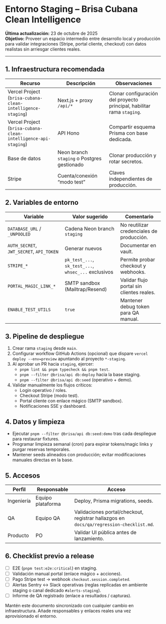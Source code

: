 # Entorno Staging – Brisa Cubana Clean Intelligence

**Última actualización:** 23 de octubre de 2025  
**Objetivo:** Proveer un espacio intermedio entre desarrollo local y producción para validar integraciones (Stripe, portal cliente, checkout) con datos realistas sin arriesgar clientes reales.

---

## 1. Infraestructura recomendada

| Recurso                                                        | Descripción                                 | Observaciones                                                          |
| -------------------------------------------------------------- | ------------------------------------------- | ---------------------------------------------------------------------- |
| Vercel Project (`brisa-cubana-clean-intelligence-staging`)     | Next.js + proxy `/api/*`                    | Clonar configuración del proyecto principal, habilitar rama `staging`. |
| Vercel Project (`brisa-cubana-clean-intelligence-api-staging`) | API Hono                                    | Compartir esquema Prisma con base dedicada.                            |
| Base de datos                                                  | Neon branch `staging` o Postgres gestionado | Clonar producción y rotar secretos.                                    |
| Stripe                                                         | Cuenta/conexión “modo test”                 | Claves independientes de producción.                                   |

## 2. Variables de entorno

| Variable                                 | Valor sugerido                                       | Comentario                                |
| ---------------------------------------- | ---------------------------------------------------- | ----------------------------------------- |
| `DATABASE_URL` / `_UNPOOLED`             | Cadena Neon branch `staging`                         | No reutilizar credenciales de producción. |
| `AUTH_SECRET`, `JWT_SECRET`, `API_TOKEN` | Generar nuevos                                       | Documentar en vault.                      |
| `STRIPE_*`                               | `pk_test_...`, `sk_test_...`, `whsec_...` exclusivos | Permite probar checkout y webhooks.       |
| `PORTAL_MAGIC_LINK_*`                    | SMTP sandbox (Mailtrap/Resend)                       | Validar flujo portal sin clientes reales. |
| `ENABLE_TEST_UTILS`                      | `true`                                               | Mantener debug token para QA manual.      |

## 3. Pipeline de despliegue

1. Crear rama `staging` desde `main`.
2. Configurar workflow GitHub Actions (opcional) que dispare `vercel deploy --env=preview` apuntando al proyecto `*-staging`.
3. Al aprobar un PR hacia `staging`, ejercer:
   - `pnpm lint && pnpm typecheck && pnpm test`.
   - `pnpm --filter @brisa/api db:deploy` hacia la base staging.
   - `pnpm --filter @brisa/api db:seed` (operativo + demo).
4. Validar manualmente los flujos críticos:
   - Login operativo / roles.
   - Checkout Stripe (modo test).
   - Portal cliente con enlace mágico (SMTP sandbox).
   - Notificaciones SSE y dashboard.

## 4. Datos y limpieza

- Ejecutar `pnpm --filter @brisa/api db:seed:demo` tras cada despliegue para restaurar fixtures.
- Programar limpieza semanal (cron) para expirar tokens/magic links y purgar reservas temporales.
- Mantener seeds alineados con producción; evitar modificaciones manuales directas en la base.

## 5. Accesos

| Perfil     | Responsable       | Acceso                                                                                  |
| ---------- | ----------------- | --------------------------------------------------------------------------------------- |
| Ingeniería | Equipo plataforma | Deploy, Prisma migrations, seeds.                                                       |
| QA         | Equipo QA         | Validaciones portal/checkout, registrar hallazgos en `docs/qa/regression-checklist.md`. |
| Producto   | PO                | Validar UI pública antes de lanzamiento.                                                |

## 6. Checklist previo a release

- [ ] E2E (`pnpm test:e2e:critical`) en staging.
- [ ] Validación manual portal (enlace mágico + acciones).
- [ ] Pago Stripe test → webhook `checkout.session.completed`.
- [ ] Alertas Sentry ↔ Slack operativas (reglas replicadas en ambiente staging o canal dedicado `#alerts-staging`).
- [ ] Informe de QA registrado (enlace a resultados / capturas).

Mantén este documento sincronizado con cualquier cambio en infraestructura. Añade responsables y enlaces reales una vez aprovisionado el entorno.
